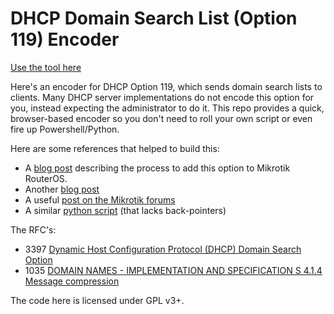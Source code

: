 # DHCP Domain Search List (Option 119) Encoder

[Use the tool here](https://jjjordan.github.io/dhcp119/)

Here's an encoder for DHCP Option 119, which sends domain search lists to
clients.  Many DHCP server implementations do not encode this option for
you, instead expecting the administrator to do it.  This repo provides a
quick, browser-based encoder so you don't need to roll your own script or
even fire up Powershell/Python.

Here are some references that helped to build this:
* A [blog post](https://www.medo64.com/2017/04/adding-domain-search-option-to-mikrotik-dhcp/) describing the process to add this option to Mikrotik RouterOS.
* Another [blog post](https://blog.pessoft.com/2016/03/17/domain-search-list-as-dhcp-option-in-mikrotik-routeros/)
* A useful [post on the Mikrotik forums](https://forum.mikrotik.com/viewtopic.php?t=133801)
* A similar [python script](https://gist.github.com/SmartFinn/be417c7a7e0b3d9bee9c29e74d08ff78) (that lacks back-pointers)

The RFC's:
* 3397 [Dynamic Host Configuration Protocol (DHCP) Domain Search Option](https://tools.ietf.org/html/rfc3397)
* 1035 [DOMAIN NAMES - IMPLEMENTATION AND SPECIFICATION S 4.1.4 Message compression](https://tools.ietf.org/html/rfc1035#section-4.1.4)

The code here is licensed under GPL v3+.
